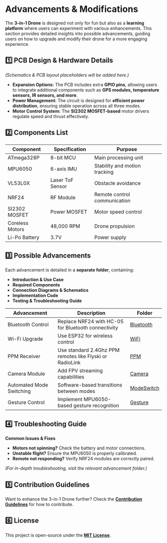 # Advancements & Modifications

The **3-in-1 Drone** is designed not only for fun but also as a **learning platform** where users can experiment with various enhancements. This section provides detailed insights into possible advancements, guiding users on how to upgrade and modify their drone for a more engaging experience.

## 1️⃣ PCB Design & Hardware Details
*(Schematics & PCB layout placeholders will be added here.)*

- **Expansion Options:** The PCB includes extra **GPIO pins**, allowing users to integrate additional components such as **GPS modules, temperature sensors, IR sensors, and more**.
- **Power Management:** The circuit is designed for **efficient power distribution**, ensuring stable operation across all three modes.
- **Motor Control System:** The **SI2302 MOSFET-based** motor drivers regulate speed and thrust effectively.

## 2️⃣ Components List
| Component | Specification | Purpose |
|-----------|---------------|---------|
| ATmega328P | 8-bit MCU | Main processing unit |
| MPU6050 | 6-axis IMU | Stability and motion tracking |
| VL53L0X | Laser ToF Sensor | Obstacle avoidance |
| NRF24 | RF Module | Remote control communication |
| SI2302 MOSFET | Power MOSFET | Motor speed control |
| Coreless Motors | 48,000 RPM | Drone propulsion |
| Li-Po Battery | 3.7V | Power supply |

## 3️⃣ Possible Advancements
Each advancement is detailed in a **separate folder**, containing:
- **Introduction & Use Case**
- **Required Components**
- **Connection Diagrams & Schematics**
- **Implementation Code**
- **Testing & Troubleshooting Guide**

| Advancement | Description | Folder |
|-------------|-------------|---------|
| Bluetooth Control | Replace NRF24 with HC-05 for Bluetooth connectivity | [Bluetooth](./advancements/Bluetooth) |
| Wi-Fi Upgrade | Use ESP32 for wireless control | [WiFi](./advancements/WiFi) |
| PPM Receiver | Use standard 2.4Ghz PPM remotes like Flyski or RadioLink | [PPM](./advancements/PPM) |
| Camera Module | Add FPV streaming capabilities | [Camera](./advancements/Camera) |
| Automated Mode Switching | Software-based transitions between modes | [ModeSwitch](./advancements/ModeSwitch) |
| Gesture Control | Implement MPU6050-based gesture recognition | [Gesture](./advancements/Gesture) |

## 4️⃣ Troubleshooting Guide
**Common Issues & Fixes**

- **Motors not spinning?** Check the battery and motor connections.
- **Unstable flight?** Ensure the MPU6050 is properly calibrated.
- **Remote not responding?** Verify NRF24 modules are correctly paired.

*(For in-depth troubleshooting, visit the relevant advancement folder.)*

## 5️⃣ Contribution Guidelines
Want to enhance the 3-in-1 Drone further? Check the **[Contribution Guidelines](CONTRIBUTING.md)** for how to contribute.

## 6️⃣ License
This project is open-source under the **[MIT License](LICENSE)**.


